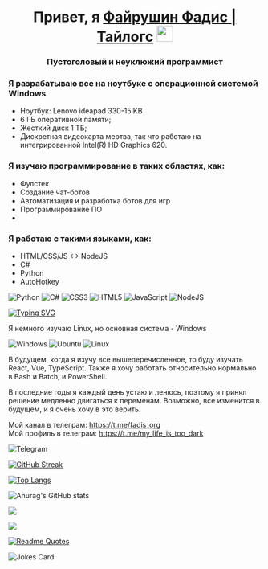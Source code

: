 <h1 align="center">
  Привет, я 
    <a href="" target="_blank">Файрушин Фадис | Тайлогс</a>
  <img src="https://github.com/blackcater/blackcater/raw/main/images/Hi.gif" height="32"/>
</h1>
<h3 align="center">Пустоголовый и неуклюжий программист<h3>

### Я разрабатываю все на ноутбуке с операционной системой Windows
+ Ноутбук: Lenovo ideapad 330-15IKB
+ 6 ГБ оперативной памяти;
+ Жесткий диск 1 ТБ;
+ Дискретная видеокарта мертва, так что работаю на интегрированной Intel(R) HD Graphics 620.

### Я изучаю программирование в таких областях, как:
+ Фулстек
+ Создание чат-ботов
+ Автоматизация и разработка ботов для игр
+ Программирование ПО
+ 
### Я работаю с такими языками, как:
+ HTML/CSS/JS <-> NodeJS
+ C#
+ Python
+ AutoHotkey

![Python](https://img.shields.io/badge/python-3670A0?style=for-the-badge&logo=python&logoColor=ffdd54)
![C#](https://img.shields.io/badge/c%23-%23239120.svg?style=for-the-badge&logo=c-sharp&logoColor=white)
![CSS3](https://img.shields.io/badge/css3-%231572B6.svg?style=for-the-badge&logo=css3&logoColor=white)
![HTML5](https://img.shields.io/badge/html5-%23E34F26.svg?style=for-the-badge&logo=html5&logoColor=white)
![JavaScript](https://img.shields.io/badge/javascript-%23323330.svg?style=for-the-badge&logo=javascript&logoColor=%23F7DF1E)
![NodeJS](https://img.shields.io/badge/node.js-6DA55F?style=for-the-badge&logo=node.js&logoColor=white)

[![Typing SVG](https://readme-typing-svg.herokuapp.com?font=Fira+Code&pause=1000&random=false&width=435&lines=Я+мыслю,+следовательно+я+существую)](https://git.io/typing-svg)

Я немного изучаю Linux, но основная система - Windows

![Windows](https://img.shields.io/badge/Windows-0078D6?style=for-the-badge&logo=windows&logoColor=white)
![Ubuntu](https://img.shields.io/badge/Ubuntu-E95420?style=for-the-badge&logo=ubuntu&logoColor=white)
![Linux](https://img.shields.io/badge/Linux-FCC624?style=for-the-badge&logo=linux&logoColor=black)

В будущем, когда я изучу все вышеперечисленное, то буду изучать React, Vue, TypeScript.
Также я хочу работать относительно нормально в Bash и Batch, и PowerShell.

В последние годы я каждый день устаю и ленюсь, поэтому я принял решение медленно двигаться к переменам. Возможно, все изменится в будущем, и я очень хочу в это верить. 

Мой канал в телеграм: https://t.me/fadis_org
<br>
Мой профиль в телеграм: https://t.me/my_life_is_too_dark

![Telegram](https://img.shields.io/badge/Telegram-2CA5E0?style=for-the-badge&logo=telegram&logoColor=white)



[![GitHub Streak](https://streak-stats.demolab.com?user=Fadis-Fairushin&theme=dark&hide_border=true&mode=weekly)](https://git.io/streak-stats)

[![Top Langs](https://github-readme-stats.vercel.app/api/top-langs/?username=Fadis-Fairushin&theme=dark&hide_border=true&layout=compact)](https://github.com/anuraghazra/github-readme-stats)

![Anurag's GitHub stats](https://github-readme-stats.vercel.app/api?username=Fadis-Fairushin&show_icons=true&theme=transparent&hide_border=true)

![](https://komarev.com/ghpvc/?username=Fadis-Fairushin&label=Сколько+людей+просмотрело+мой+github+профиль&color=blueviolet&style=for-the-badge)
<p>
  <a href="https://hits.seeyoufarm.com">
    <img src="https://hits.seeyoufarm.com/api/count/incr/badge.svg?url=https%3A%2F%2Fgithub.com%2FTailogs&count_bg=%236B3DC8&title_bg=%23000000&icon=github.svg&icon_color=%236A00FF&title=Tailogs&edge_flat=true"/>
  </a>
</p>

[![Readme Quotes](https://quotes-github-readme.vercel.app/api?theme=catppuccin)](https://github.com/piyushsuthar/github-readme-quotes)

![Jokes Card](https://readme-jokes.vercel.app/api)
